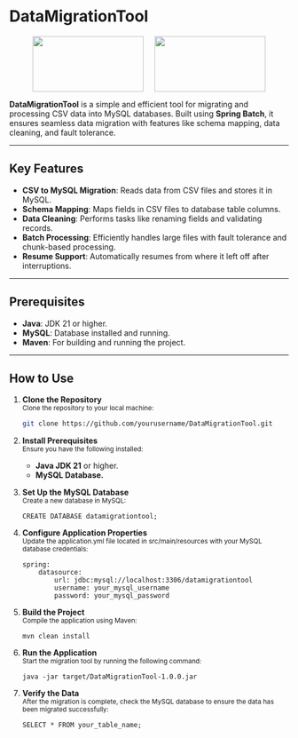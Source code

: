# DataMigrationTool


<div style="display: flex; justify-content: center; align-items: center;">
    <img src="https://miro.medium.com/v2/resize:fit:1400/1*-SjJ12zamKV3ERm6LMatoA.png" style="width: 200px; height: 100px; object-fit: contain; margin-right: 20px;" />
    <img src="https://bgasparotto.com/wp-content/uploads/2015/05/mysql-logo.png" style="width: 200px; height: 100px; object-fit: contain;" />
</div>



**DataMigrationTool** is a simple and efficient tool for migrating and processing CSV data into MySQL databases. Built using **Spring Batch**, it ensures seamless data migration with features like schema mapping, data cleaning, and fault tolerance.

---

## Key Features

- **CSV to MySQL Migration**: Reads data from CSV files and stores it in MySQL.
- **Schema Mapping**: Maps fields in CSV files to database table columns.
- **Data Cleaning**: Performs tasks like renaming fields and validating records.
- **Batch Processing**: Efficiently handles large files with fault tolerance and chunk-based processing.
- **Resume Support**: Automatically resumes from where it left off after interruptions.

---

## Prerequisites

- **Java**: JDK 21 or higher.
- **MySQL**: Database installed and running.
- **Maven**: For building and running the project.

---

## How to Use

1. **Clone the Repository**  
    <small>Clone the repository to your local machine:</small>
   
   ```bash
   git clone https://github.com/yourusername/DataMigrationTool.git
2. **Install Prerequisites**  
    <small>Ensure you have the following installed:</small>

    - **Java JDK 21**  or higher.
    - **MySQL Database.**

3. **Set Up the MySQL Database**  
    <small>Create a new database in MySQL:</small>
    ```
    CREATE DATABASE datamigrationtool;
4. **Configure Application Properties**  
    <small>Update the application.yml file located in src/main/resources with your MySQL database credentials:</small>
    ```
    spring:
        datasource:
            url: jdbc:mysql://localhost:3306/datamigrationtool
            username: your_mysql_username
            password: your_mysql_password
5. **Build the Project**  
    <small>Compile the application using Maven:</small>
    ```
    mvn clean install
6. **Run the Application**  
    <small>Start the migration tool by running the following command:</small>
    ```
    java -jar target/DataMigrationTool-1.0.0.jar

7. **Verify the Data**  
    <small>After the migration is complete, check the MySQL database to ensure the data has been migrated successfully:</small>
    ```
    SELECT * FROM your_table_name;